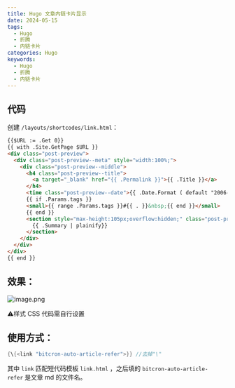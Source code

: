 ```yaml
---
title: Hugo 文章内链卡片显示
date: 2024-05-15
tags:
  - Hugo
  - 折腾
  - 内链卡片
categories: Hugo
keywords:
  - Hugo
  - 折腾
  - 内链卡片
---
```

## 代码

创建 `/layouts/shortcodes/link.html`：

```html
{{$URL := .Get 0}}
{{ with .Site.GetPage $URL }}
<div class="post-preview">
  <div class="post-preview--meta" style="width:100%;">
    <div class="post-preview--middle">
      <h4 class="post-preview--title">
        <a target="_blank" href="{{ .Permalink }}">{{ .Title }}</a>
      </h4>
      <time class="post-preview--date">{{ .Date.Format ( default "2006-01-02") }}</time>
      {{ if .Params.tags }}
      <small>{{ range .Params.tags }}#{{ . }}&nbsp;{{ end }}</small>
      {{ end }}
      <section style="max-height:105px;overflow:hidden;" class="post-preview--excerpt">
        {{ .Summary | plainify}}
      </section>
    </div>
  </div>
</div>
{{ end }}

```

## 效果：

![image.png](https://img.i-fay.com/blog-pic/2024/05/78f2b705aad9a386336d89f3e7e9ec67.png)

⚠️样式 CSS 代码需自行设置
## 使用方式：

```java
{\{<link "bitcron-auto-article-refer">}} //去掉"\"
```

其中 `link` 匹配短代码模板 `link.html` ，之后填的 `bitcron-auto-article-refer` 是文章 md 的文件名。